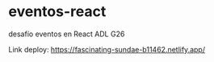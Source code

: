 # eventos-react
desafío eventos en React ADL G26

Link deploy: https://fascinating-sundae-b11462.netlify.app/
